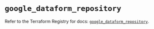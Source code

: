 # `google_dataform_repository`

Refer to the Terraform Registry for docs: [`google_dataform_repository`](https://registry.terraform.io/providers/hashicorp/google-beta/5.43.0/docs/resources/google_dataform_repository).

